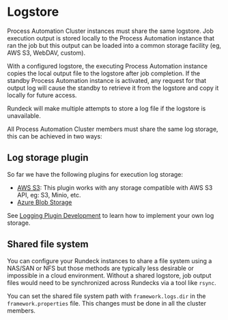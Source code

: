 # Logstore

Process Automation Cluster instances must share the same logstore. Job execution output is stored locally to the Process Automation instance that ran the job but this output can be loaded into a common storage facility (eg, AWS S3, WebDAV, custom).

With a configured logstore, the executing Process Automation instance copies the local output file to the logstore after job completion. If the standby Process Automation instance is activated, any request for that output log will cause the standby to retrieve it from the logstore and copy it locally for future access.

Rundeck will make multiple attempts to store a log file if the logstore is unavailable.

All Process Automation Cluster members must share the same log storage, this can be achieved in two ways:

## Log storage plugin

So far we have the following plugins for execution log storage:

- [AWS S3](/administration/cluster/logstore/s3.md): This plugin works with any storage compatible with AWS S3 API, eg: S3, Minio, etc.
- [Azure Blob Storage](/administration/cluster/logstore/azure.md)

See [Logging Plugin Development](/developer/06-logging-plugins.md) to learn how to implement your own log storage.

## Shared file system

You can configure your Rundeck instances to share a file system using a NAS/SAN or NFS but those methods are typically less desirable or impossible in a cloud environment. Without a shared logstore, job output files would need to be synchronized across Rundecks via a tool like `rsync`.

You can set the shared file system path with `framework.logs.dir` in the `framework.properties` file. This changes must be done in all the cluster members.
